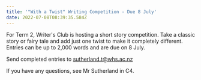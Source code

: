 ```yaml
---
title: '"With a Twist" Writing Competition - Due 8 July'
date: 2022-07-08T08:39:35.584Z
---
```

For Term 2, Writer's Club is hosting a short story competition. Take a classic story or fairy tale and add just one twist to make it completely different.  Entries can be up to 2,000 words and are due on 8 July. 

Send completed entries to sutherland.t@whs.ac.nz

If you have any questions, see Mr Sutherland in C4.